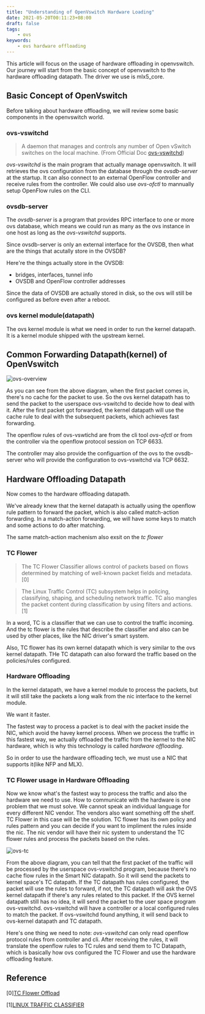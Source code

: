 ```yaml
---
title: "Understanding of OpenVswitch Hardware Loading"
date: 2021-05-20T00:11:23+08:00
draft: false
tags:
    - ovs
keywords:
    - ovs hardware offloading
---
```


This article will focus on the usage of hardware offloading in openvswitch. Our journey will start from the basic concept of openvswitch to the hardware offloading datapath. The driver we use is mlx5_core.

## Basic Concept of OpenVswitch
Before talking about hardware offloading, we will review some basic components in the openvswitch world.
### ovs-vswitchd
> A  daemon that manages and controls any number of Open vSwitch switches on the local machine. (From Official Doc [ovs-vswitchd](http://www.openvswitch.org/support/dist-docs/ovs-vswitchd.8.html))

*ovs-vswitchd* is the main program that actually manage openvswitch. It will retrieves the ovs configuration from the database through the *ovsdb-server* at the startup. It can also connect to an external OpenFlow controller and receive rules from the controller. We could also use *ovs-ofctl* to mannually setup OpenFlow rules on the CLI.

### ovsdb-server
The *ovsdb-server* is a program that provides RPC interface to one or more ovs database, which means we could run as many as the ovs instance in one host as long as the *ovs-vswitchd* supports.

Since ovsdb-server is only an external interface for the OVSDB, then what are the things that acutally store in the OVSDB?

Here're the things actually store in the OVSDB:
- bridges, interfaces, tunnel info
- OVSDB and OpenFlow controller addresses

Since the data of OVSDB are actually stored in disk, so the ovs will still be configured as before even after a reboot.



### ovs kernel module(datapath)
The ovs kernel module is what we need in order to run the kernel datapath. It is a kernel module shipped with the upstream kernel.


## Common Forwarding Datapath(kernel) of OpenVswitch
![ovs-overview](../../post-image/hw-ol/ovs-overview.png)

As you can see from the above diagram, when the first packet comes in, there's no cache for the packet to use. So the ovs kernel datapath has to send the packet to the userspace ovs-vswitchd to decide how to deal with it. After the first packet got forwarded, the kernel datapath will use the cache rule to deal with the subsequent packets, which achieves fast forwarding.

The openflow rules of ovs-vswtichd are from the cli tool *ovs-ofctl* or from the controller via the openflow protocol session on TCP 6633. 

The controller may also provide the configuartion of the ovs to the ovsdb-server who will provide the configuration to ovs-vswitchd via TCP 6632.

## Hardware Offloading Datapath
Now comes to the hardware offloading datapath.

We've already knew that the kernel datapath is actually using the openflow rule pattern to forward the packet, which is also called match-action forwarding. In a match-action forwarding, we will have some keys to match and some actions to do after matching.

The same match-action machenism also exsit on the *tc flower*

### TC Flower
> The TC Flower Classifier allows control of packets based on
flows determined by matching of well-known packet fields and
metadata.[0] 

> The Linux Traffic Control (TC) subsystem helps in policing, classifying, shaping, and scheduling network traffic. TC also mangles the packet content during classification by using filters and actions. [1]

In a word, TC is a classifier that we can use to control the traffic incoming. And the tc flower is the rules that describe the classifier and also can be used by other places, like the NIC driver's smart system.

Also, TC flower has its own kernel datapath which is very similar to the ovs kernel datapath. THe TC datapath can also forward the traffic based on the policies/rules configured.


### Hardware Offloading
In the kernel datapath, we have a kernel module to process the packets, but it will still take the packets a long walk from the nic interface to the kernel module.

We want it faster.

The fastest way to process a packet is to deal with the packet inside the NIC, which avoid the havey kernel process. When we process the traffic in this fastest way, we actually offloaded the traffic from the kernel to the NIC hardware, which is why this technology is called *hardware offloading*.

So in order to use the hardware offloading tech, we must use a NIC that supports it(like NFP and MLX).

### TC Flower usage in Hardware Offloading

Now we know what's the fastest way to process the traffic and also the hardware we need to use. How to communicate with the hardware is one problem that we must solve. We cannot speak an individual language for every different NIC vendor. The vendors also want something off the shelf. TC Flower in this case will be the solution. TC flower has its own policy and rules pattern and you can decide if you want to impliment the rules inside the nic. The nic vendor will have their nic system to understand the TC flower rules and process the packets based on the rules.

![ovs-tc](../../post-image/hw-ol/ovs-tc.png)

From the above diagram, you can tell that the first packet of the traffic will be processed by the userspace ovs-vswitchd program, because there's no cache flow rules in the Smart NIC datapath. So it will send the packets to kernel space's TC datapath. If the TC datapath has rules configured, the packet will use the rules to forward, if not, the TC datapath will ask the OVS kernel datapath if there's any rules related to this packet. If the OVS kernel datapath still has no idea, it will send the packet to the user space program ovs-vswitchd. ovs-vswitchd will have a controller or a local configured rules to match the packet. If ovs-vswitchd found anything, it will send back to ovs-kernel datapath and TC datapath. 

Here's one thing we need to note: *ovs-vswitchd* can only read openflow protocol rules from controller and cli. After receiving the rules, it will translate the openflow rules to TC rules and send them to TC Datapath, which is basically how ovs configured the TC Flower and use the hardware offloading feature.

## Reference
[0][TC Flower Offload](https://netdevconf.info/2.2/papers/horman-tcflower-talk.pdf)

[1][LINUX TRAFFIC CLASSIFIER](https://access.redhat.com/documentation/en-us/red_hat_enterprise_linux/8/html/configuring_and_managing_networking/linux-traffic-control_configuring-and-managing-networking)